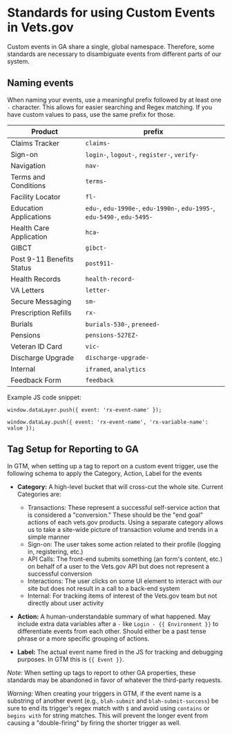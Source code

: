 # Standards for using Custom Events in Vets.gov

Custom events in GA share a single, global namespace. Therefore, some standards are necessary to disambiguate events from different parts of our system.

## Naming events

When naming your events, use a meaningful prefix followed by at least one `-` character. This allows for easier searching and Regex matching. If you have custom values to pass, use the same prefix for those.

|Product|prefix|
|---|---|
|Claims Tracker | `claims-`|
|Sign-on | `login-`, `logout-`, `register-`, `verify-`|
|Navigation | `nav-` |
|Terms and Conditions | `terms-` |
|Facility Locator | `fl-` |
|Education Applications | `edu-`,  `edu-1990e-`, `edu-1990n-`, `edu-1995-`, `edu-5490-`, `edu-5495-`|
|Health Care Application | `hca-` |
|GIBCT| `gibct-`|
|Post 9-11 Benefits Status| `post911-`|
|Health Records| `health-record-` |
|VA Letters| `letter-`|
|Secure Messaging| `sm-` |
|Prescription Refills| `rx-`|
|Burials|`burials-530-`, `preneed-`|
|Pensions|`pensions-527EZ-`|
|Veteran ID Card| `vic-`|
|Discharge Upgrade| `discharge-upgrade-`|
|Internal |`iframed`, `analytics`|
|Feedback Form| `feedback` |


Example JS code snippet:

```
window.dataLayer.push({ event: 'rx-event-name' });

window.dataLay.push({ event: 'rx-event-name', 'rx-variable-name': value });
```

## Tag Setup for Reporting to GA
In GTM, when setting up a tag to report on a custom event trigger, use the following schema to apply the Category, Action, Label for the events

- **Category:** A high-level bucket that will cross-cut the whole site. Current Categories are:
  - Transactions: These represent a successful self-service action that is considered a "conversion." These should be the "end goal" actions of each vets.gov products. Using a separate category allows us to take a site-wide picture of transaction volume and trends in a simple manner
  - Sign-on: The user takes some action related to their profile (logging in, registering, etc.)
  - API Calls: The front-end submits something (an form's content, etc.) on behalf of a user to the Vets.gov API but does not represent a successful conversion
  - Interactions: The user clicks on some UI element to interact with our site but does not result in a call to a back-end system
  - Internal: For tracking items of interest of the Vets.gov team but not directly about user activity

- **Action:** A human-understandable summary of what happened. May include extra data variables after a ` - ` like `Login - {{ Environment }}` to differentiate events from each other. Should either be a past tense phrase or a more specific grouping of actions.

- **Label:** The actual event name fired in the JS for tracking and debugging purposes. In GTM this is `{{ Event }}`.

_Note:_ When setting up tags to report to other GA properties, these standards may be abandoned in favor of whatever the third-party requests.

_Warning:_ When creating your triggers in GTM, if the event name is a substring of another event (e.g., `blah-submit` and `blah-submit-success`) be sure to end its trigger's regex match with `$` and avoid using `contains` or `begins with` for string matches. This will prevent the longer event from causing a "double-firing" by firing the shorter trigger as well.
